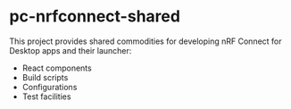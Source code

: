 # pc-nrfconnect-shared

This project provides shared commodities for developing nRF Connect for Desktop apps and their launcher:

* React components
* Build scripts
* Configurations
* Test facilities
